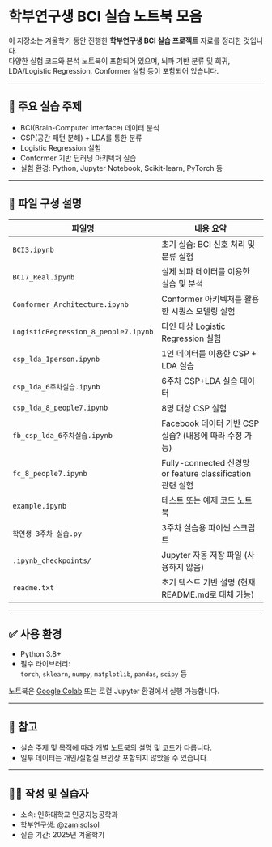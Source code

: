 # 학부연구생 BCI 실습 노트북 모음

이 저장소는 겨울학기 동안 진행한 **학부연구생 BCI 실습 프로젝트** 자료를 정리한 것입니다.  
다양한 실험 코드와 분석 노트북이 포함되어 있으며, 뇌파 기반 분류 및 회귀, LDA/Logistic Regression, Conformer 실험 등이 포함되어 있습니다.

---

## 🧠 주요 실습 주제

- BCI(Brain-Computer Interface) 데이터 분석
- CSP(공간 패턴 분해) + LDA를 통한 분류
- Logistic Regression 실험
- Conformer 기반 딥러닝 아키텍처 실습
- 실험 환경: Python, Jupyter Notebook, Scikit-learn, PyTorch 등

---

## 📂 파일 구성 설명

| 파일명 | 내용 요약 |
|--------|-----------|
| `BCI3.ipynb` | 초기 실습: BCI 신호 처리 및 분류 실험 |
| `BCI7_Real.ipynb` | 실제 뇌파 데이터를 이용한 실습 및 분석 |
| `Conformer_Architecture.ipynb` | Conformer 아키텍처를 활용한 시퀀스 모델링 실험 |
| `LogisticRegression_8_people7.ipynb` | 다인 대상 Logistic Regression 실험 |
| `csp_lda_1person.ipynb` | 1인 데이터를 이용한 CSP + LDA 실습 |
| `csp_lda_6주차실습.ipynb` | 6주차 CSP+LDA 실습 데이터 |
| `csp_lda_8_people7.ipynb` | 8명 대상 CSP 실험 |
| `fb_csp_lda_6주차실습.ipynb` | Facebook 데이터 기반 CSP 실습? (내용에 따라 수정 가능) |
| `fc_8_people7.ipynb` | Fully-connected 신경망 or feature classification 관련 실험 |
| `example.ipynb` | 테스트 또는 예제 코드 노트북 |
| `학연생_3주차_실습.py` | 3주차 실습용 파이썬 스크립트 |
| `.ipynb_checkpoints/` | Jupyter 자동 저장 파일 (사용하지 않음) |
| `readme.txt` | 초기 텍스트 기반 설명 (현재 README.md로 대체 가능) |

---

## ✅ 사용 환경

- Python 3.8+
- 필수 라이브러리:  
  `torch`, `sklearn`, `numpy`, `matplotlib`, `pandas`, `scipy` 등

노트북은 [Google Colab](https://colab.research.google.com/) 또는 로컬 Jupyter 환경에서 실행 가능합니다.

---

## 📌 참고

- 실습 주제 및 목적에 따라 개별 노트북의 설명 및 코드가 다릅니다.
- 일부 데이터는 개인/실험실 보안상 포함되지 않았을 수 있습니다.

---

## 🧑‍💻 작성 및 실습자

- 소속: 인하대학교 인공지능공학과  
- 학부연구생: [@zamisolsol](https://github.com/zamisolsol)  
- 실습 기간: 2025년 겨울학기

